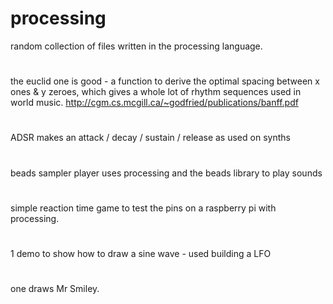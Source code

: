 # processing
random collection of files written in the processing language. 
#
the euclid one is good - a function to derive the optimal spacing between x ones & y zeroes, which gives a whole lot of rhythm sequences used in world music. http://cgm.cs.mcgill.ca/~godfried/publications/banff.pdf
#
ADSR makes an attack / decay / sustain / release as used on synths
#
beads sampler player uses processing and the beads library to play sounds
#
simple reaction time game to test the pins on a raspberry pi with processing. 
#
1 demo to show how to draw a sine wave - used building a LFO
#
one draws Mr Smiley. 
